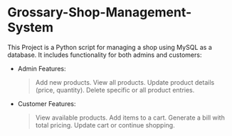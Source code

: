 # Grossary-Shop-Management-System

This Project is a Python script for managing a shop using MySQL as a database. It includes functionality for both admins and customers:

* Admin Features:
  > Add new products.
  > View all products.
  > Update product details (price, quantity).
  > Delete specific or all product entries.

* Customer Features:
  > View available products.
  > Add items to a cart.
  > Generate a bill with total pricing.
  > Update cart or continue shopping.
